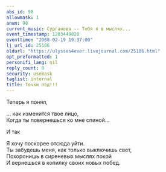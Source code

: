```yaml
---
abs_id: 98
allowmask: 1
anum: 98
current_music: Сурганова -- Тебя я в мыслях...
event_timestamp: 1203449820
eventtime: "2008-02-19 19:37:00"
lj_url_id: 25186
oldurl: "https://ulysses4ever.livejournal.com/25186.html"
opt_preformatted: 1
personifi_lang: nil
reply_count: 0
security: usemask
taglist: internal
title: Точки под!!!
---
```


Теперь я понял,  
  
... как изменится твое лицо,  
Когда ты повернешься ко мне спиной...  
  
И так  
  
Я хочу поскорее отсюда уйти.  
Ты забудешь меня, как только выключишь свет,  
Похоронишь в сиреневых мыслях покой  
И вернешься в копилку своих новых побед.

